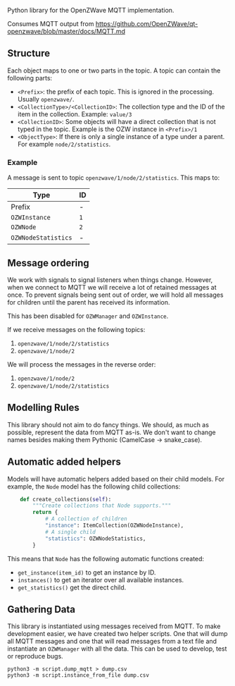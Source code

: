 Python library for the OpenZWave MQTT implementation.

Consumes MQTT output from https://github.com/OpenZWave/qt-openzwave/blob/master/docs/MQTT.md

## Structure

Each object maps to one or two parts in the topic. A topic can contain the following parts:

- `<Prefix>`: the prefix of each topic. This is ignored in the processing. Usually `openzwave/`.
- `<CollectionType>/<CollectionID>`: The collection type and the ID of the item in the collection. Example: `value/3`
- `<CollectionID>`: Some objects will have a direct collection that is not typed in the topic. Example is the OZW instance in `<Prefix>/1`
- `<ObjectType>`: If there is only a single instance of a type under a parent. For example `node/2/statistics`.

### Example

A message is sent to topic `openzwave/1/node/2/statistics`. This maps to:

| Type                | ID  |
| ------------------- | --- |
| Prefix              | -   |
| `OZWInstance`       | `1` |
| `OZWNode`           | `2` |
| `OZWNodeStatistics` | -   |

## Message ordering

We work with signals to signal listeners when things change. However, when we connect to MQTT we will receive a lot of retained messages at once. To prevent signals being sent out of order, we will hold all messages for children until the parent has received its information.

This has been disabled for `OZWManager` and `OZWInstance`.

If we receive messages on the following topics:

1. `openzwave/1/node/2/statistics`
2. `openzwave/1/node/2`

We will process the messages in the reverse order:

1. `openzwave/1/node/2`
2. `openzwave/1/node/2/statistics`

## Modelling Rules

This library should not aim to do fancy things. We should, as much as possible, represent the data from MQTT as-is. We don't want to change names besides making them Pythonic (CamelCase -> snake_case).

## Automatic added helpers

Models will have automatic helpers added based on their child models. For example, the `Node` model has the following child collections:

```python
    def create_collections(self):
        """Create collections that Node supports."""
        return {
            # A collection of children
            "instance": ItemCollection(OZWNodeInstance),
            # A single child
            "statistics": OZWNodeStatistics,
        }
```

This means that `Node` has the following automatic functions created:

- `get_instance(item_id)` to get an instance by ID.
- `instances()` to get an iterator over all available instances.
- `get_statistics()` get the direct child.

## Gathering Data

This library is instantiated using messages received from MQTT. To make development easier, we have created two helper scripts. One that will dump all MQTT messages and one that will read messages from a text file and instantiate an `OZWManager` with all the data. This can be used to develop, test or reproduce bugs.

```
python3 -m script.dump_mqtt > dump.csv
python3 -m script.instance_from_file dump.csv
```
